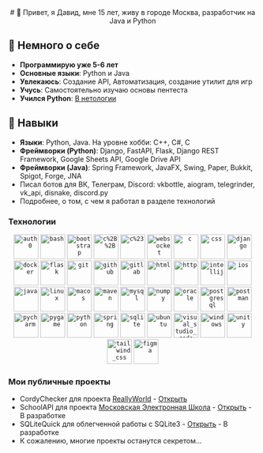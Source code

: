 <center>
	# 🧩 Привет, я Давид, мне 15 лет, живу в городе Москва, разработчик на Java и Python
</center>

## 🎯 Немного о себе
* **Программирую уже 5-6 лет**
* **Основные языки**: Python и Java
* **Увлекаюсь**: Создание API, Автоматизация, создание утилит для игр
* **Учусь**: Самостоятельно изучаю основы пентеста
* **Учился Python**: [В нетологии](https://netology.ru/programs/fullstack-python-dev)

## 💼 Навыки
* **Языки**: Python, Java. На уровне хобби: C++, C#, C
* **Фреймворки (Python)**: Django, FastAPI, Flask, Django REST Framework, Google Sheets API, Google Drive API
* **Фреймворки (Java)**: Spring Framework, JavaFX, Swing, Paper, Bukkit, Spigot, Forge, JNA
* Писал ботов для ВК, Телеграм, Discord: vkbottle, aiogram, telegrinder, vk_api, disnake, discord.py
* Подробнее, о том, с чем я работал в разделе технологий

### Технологии

<div align="center">
 	<code><img width="50" src="https://github.com/marwin1991/profile-technology-icons/blob/main/icons/auth0.png" alt="auth0" title="auth0"/></code>
	<code><img width="50" src="https://github.com/marwin1991/profile-technology-icons/blob/main/icons/bash.png" alt="bash" title="bash"/></code>
	<code><img width="50" src="https://github.com/marwin1991/profile-technology-icons/blob/main/icons/bootstrap.png" alt="bootstrap" title="bootstrap"/></code>
	<code><img width="50" src="https://github.com/marwin1991/profile-technology-icons/blob/main/icons/c%2B%2B.png" alt="c%2B%2B" title="c%2B%2B"/></code>
	<code><img width="50" src="https://github.com/marwin1991/profile-technology-icons/blob/main/icons/c%23.png" alt="c%23" title="c%23"/></code>
 	<code><img width="50" src="https://raw.githubusercontent.com/marwin1991/profile-technology-icons/refs/heads/main/icons/websocket.png" alt="websocket" title="websocket"/></code>
	<code><img width="50" src="https://github.com/marwin1991/profile-technology-icons/blob/main/icons/c.png" alt="c" title="c"/></code>
	<code><img width="50" src="https://github.com/marwin1991/profile-technology-icons/blob/main/icons/css.png" alt="css" title="css"/></code>
	<code><img width="50" src="https://github.com/marwin1991/profile-technology-icons/blob/main/icons/django.png" alt="django" title="django"/></code>
	<code><img width="50" src="https://github.com/marwin1991/profile-technology-icons/blob/main/icons/docker.png" alt="docker" title="docker"/></code>
	<code><img width="50" src="https://github.com/marwin1991/profile-technology-icons/blob/main/icons/flask.png" alt="flask" title="flask"/></code>
	<code><img width="50" src="https://github.com/marwin1991/profile-technology-icons/blob/main/icons/git.png" alt="git" title="git"/></code>
	<code><img width="50" src="https://github.com/marwin1991/profile-technology-icons/blob/main/icons/github.png" alt="github" title="github"/></code>
	<code><img width="50" src="https://github.com/marwin1991/profile-technology-icons/blob/main/icons/gitlab.png" alt="gitlab" title="gitlab"/></code>
	<code><img width="50" src="https://github.com/marwin1991/profile-technology-icons/blob/main/icons/html.png" alt="html" title="html"/></code>
	<code><img width="50" src="https://github.com/marwin1991/profile-technology-icons/blob/main/icons/http.png" alt="http" title="http"/></code>
	<code><img width="50" src="https://github.com/marwin1991/profile-technology-icons/blob/main/icons/intellij.png" alt="intellij" title="intellij"/></code>
	<code><img width="50" src="https://github.com/marwin1991/profile-technology-icons/blob/main/icons/ios.png" alt="ios" title="ios"/></code>
	<code><img width="50" src="https://github.com/marwin1991/profile-technology-icons/blob/main/icons/java.png" alt="java" title="java"/></code>
	<code><img width="50" src="https://github.com/marwin1991/profile-technology-icons/blob/main/icons/linux.png" alt="linux" title="linux"/></code>
 	<code><img width="50" src="https://github.com/marwin1991/profile-technology-icons/blob/main/icons/macos.png" alt="macos" title="macos"/></code>
  <code><img width="50" src="https://github.com/marwin1991/profile-technology-icons/blob/main/icons/maven.png" alt="maven" title="maven"/></code>
  <code><img width="50" src="https://github.com/marwin1991/profile-technology-icons/blob/main/icons/mysql.png" alt="mysql" title="mysql"/></code>
	<code><img width="50" src="https://github.com/marwin1991/profile-technology-icons/blob/main/icons/numpy.png" alt="numpy" title="numpy"/></code>
 	<code><img width="50" src="https://github.com/marwin1991/profile-technology-icons/blob/main/icons/oracle.png" alt="oracle" title="oracle"/></code>
	<code><img width="50" src="https://github.com/marwin1991/profile-technology-icons/blob/main/icons/postgresql.png" alt="postgresql" title="postgresql"/></code>
  <code><img width="50" src="https://github.com/marwin1991/profile-technology-icons/blob/main/icons/postman.png" alt="postman" title="postman"/></code>
	<code><img width="50" src="https://github.com/marwin1991/profile-technology-icons/blob/main/icons/pycharm.png" alt="pycharm" title="pycharm"/></code>
 	<code><img width="50" src="https://github.com/marwin1991/profile-technology-icons/blob/main/icons/pygame.png" alt="pygame" title="pygame"/></code>
  <code><img width="50" src="https://github.com/marwin1991/profile-technology-icons/blob/main/icons/python.png" alt="python" title="python"/></code>
  <code><img width="50" src="https://github.com/marwin1991/profile-technology-icons/blob/main/icons/spring.png" alt="spring" title="spring"/></code>
	<code><img width="50" src="https://github.com/marwin1991/profile-technology-icons/blob/main/icons/sqlite.png" alt="sqlite" title="sqlite"/></code>
 	<code><img width="50" src="https://github.com/marwin1991/profile-technology-icons/blob/main/icons/ubuntu.png" alt="ubuntu" title="ubuntu"/></code>
  <code><img width="50" src="https://github.com/marwin1991/profile-technology-icons/blob/main/icons/visual_studio_code.png" alt="visual_studio_code" title="visual_studio_code"/></code>
	<code><img width="50" src="https://raw.githubusercontent.com/marwin1991/profile-technology-icons/refs/heads/main/icons/windows.png" alt="windows" title="windows"/></code>
	<code><img width="50" src="https://raw.githubusercontent.com/marwin1991/profile-technology-icons/refs/heads/main/icons/unity.png" alt="unity" title="unity"/></code>
 	<code><img width="50" src="https://raw.githubusercontent.com/marwin1991/profile-technology-icons/refs/heads/main/icons/tailwind_css.png" alt="tailwind_css" title="tailwind_css"/></code>
  <code><img width="50" src="https://raw.githubusercontent.com/marwin1991/profile-technology-icons/refs/heads/main/icons/figma.png" alt="figma" title="figma"/></code>
</div>

### Мои публичные проекты
	
- CordyChecker для проекта [ReallyWorld](https://reallyworld.ru/) - [Открыть](https://github.com/DavidZhivaev/CordyChecker)
- SchoolAPI для проекта [Московская Электронная Школа](https://school.mos.ru) - [Открыть](https://github.com/DavidZhivaev/SchoolAPI) - В разработке
- SQLiteQuick для облегченной работы с SQLite3 - [Открыть](https://github.com/DavidZhivaev/SQLiteQuick) - В разработке
- К сожалению, многие проекты останутся секретом...
